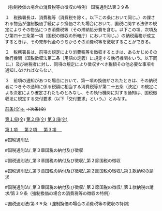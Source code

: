 （強制換価の場合の消費税等の徴収の特例）
国税通則法第３９条

１　税務署長は、消費税等（消費税を除く。以下この条において同じ。）の課される物品が強制換価手続により換価された場合において、国税に関する法律の規定によりその物品につき消費税等（その滞納処分費を含む。以下この項、次項及び第四十三条第一項（国税の徴収の所轄庁）において同じ。）の納税義務が成立するときは、その売却代金のうちからその消費税等を徴収することができる。

２　税務署長は、前項の規定により消費税等を徴収するときは、あらかじめその執行機関（国税徴収法第二条（用語の定義）に規定する執行機関をいう。以下同じ。）及び納税者に対し、同項の規定により徴収すべき税額その他必要な事項を通知しなければならない。

３　前項の通知があつた場合において、第一項の換価がされたときは、その納税者につきその通知に係る税額に相当する消費税等が第二十五条（決定）の規定による決定により確定されたものとみなし、その執行機関に対する通知は、国税徴収法に規定する交付要求（以下「交付要求」という。）とみなす。

[前条(全)←](国税通則法＿＿＿＿＿第３８条_.md)  ~~→次条(全)~~

[第１項(全)](国税通則法＿＿＿＿＿第３９条第１項_.md)  [第２項(全)](国税通則法＿＿＿＿＿第３９条第２項_.md)  [第３項(全)](国税通則法＿＿＿＿＿第３９条第３項_.md)  

[第１項 　 ](国税通則法＿＿＿＿＿第３９条第１項.md)  [第２項 　 ](国税通則法＿＿＿＿＿第３９条第２項.md)  [第３項 　 ](国税通則法＿＿＿＿＿第３９条第３項.md)  

#国税通則法

#国税通則法/_第３章国税の納付及び徴収

#国税通則法/_第３章国税の納付及び徴収/_第２節国税の徴収

#国税通則法/_第３章国税の納付及び徴収/_第２節国税の徴収/_第１款納税の請求

#国税通則法/_第３章国税の納付及び徴収/_第２節国税の徴収/_第１款納税の請求/第３９条（強制換価の場合の消費税等の徴収の特例）

#国税通則法/第３９条（強制換価の場合の消費税等の徴収の特例）

